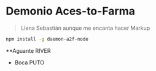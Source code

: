 # Demonio Aces-to-Farma

> Llena Sebastián aunque me encanta hacer Markup


``` bash
npm install -g daemon-a2f-node
```

**Aguante RIVER
- Boca PUTO
